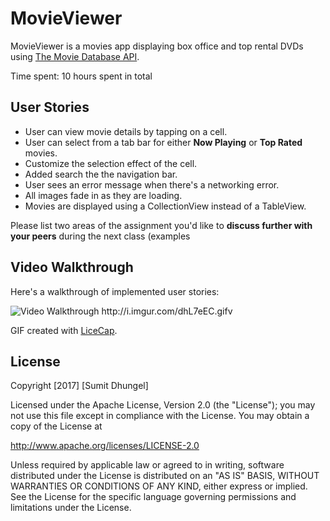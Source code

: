 # MovieViewer

MovieViewer is a movies app displaying box office and top rental DVDs using [The Movie Database API](http://docs.themoviedb.apiary.io/#).

Time spent: 10 hours spent in total

## User Stories

- User can view movie details by tapping on a cell.
- User can select from a tab bar for either **Now Playing** or **Top Rated** movies.
- Customize the selection effect of the cell.
- Added search the the navigation bar.
- User sees an error message when there's a networking error.
- All images fade in as they are loading.
- Movies are displayed using a CollectionView instead of a TableView.

Please list two areas of the assignment you'd like to **discuss further with your peers** during the next class (examples 
## Video Walkthrough 

Here's a walkthrough of implemented user stories:

<img src='http://i.imgur.com/dhL7eEC.gif' title='Video Walkthrough' width='' alt='Video Walkthrough' />
http://i.imgur.com/dhL7eEC.gifv

GIF created with [LiceCap](http://www.cockos.com/licecap/).

## License

Copyright [2017] [Sumit Dhungel]

Licensed under the Apache License, Version 2.0 (the "License");
you may not use this file except in compliance with the License.
You may obtain a copy of the License at

http://www.apache.org/licenses/LICENSE-2.0

Unless required by applicable law or agreed to in writing, software
distributed under the License is distributed on an "AS IS" BASIS,
WITHOUT WARRANTIES OR CONDITIONS OF ANY KIND, either express or implied.
See the License for the specific language governing permissions and
limitations under the License.


